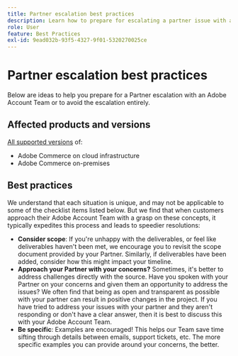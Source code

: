 ```yaml
---
title: Partner escalation best practices
description: Learn how to prepare for escalating a partner issue with an Adobe Adobe Account Team or how to avoid an escalation.
role: User
feature: Best Practices
exl-id: 9ead032b-93f5-4327-9f01-5320270025ce
---
```

# Partner escalation best practices

Below are ideas to help you prepare for a Partner escalation with an Adobe Account Team or to avoid the escalation entirely.

## Affected products and versions

[All supported versions](../../../release/versions.md) of:

* Adobe Commerce on cloud infrastructure
* Adobe Commerce on-premises

## Best practices

We understand that each situation is unique, and may not be applicable to some of the checklist items listed below. But we find that when customers approach their Adobe Account Team with a grasp on these concepts, it typically expedites this process and leads to speedier resolutions:

* **Consider scope**: If you're unhappy with the deliverables, or feel like deliverables haven't been met, we encourage you to revisit the scope document provided by your Partner. Similarly, if deliverables have been added, consider how this might impact your timeline.
* **Approach your Partner with your concerns?** Sometimes, it's better to address challenges directly with the source. Have you spoken with your Partner on your concerns and given them an opportunity to address the issues? We often find that being as open and transparent as possible with your partner can result in positive changes in the project. If you have tried to address your issues with your partner and they aren't responding or don't have a clear answer, then it is best to discuss this with your Adobe Account Team.
* **Be specific**: Examples are encouraged! This helps our Team save time sifting through details between emails, support tickets, etc. The more specific examples you can provide around your concerns, the better.
